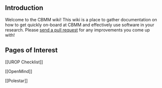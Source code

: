 ## Introduction

Welcome to the CBMM wiki! This wiki is a place to gather documentation on how to get quickly on-board at CBMM and effectively use software in your research. Please [send a pull request](https://github.com/CBMM/wiki/pulls) for any improvements you come up with!

## Pages of Interest

[[UROP Checklist]]

[[OpenMind]]

[[Polestar]]


